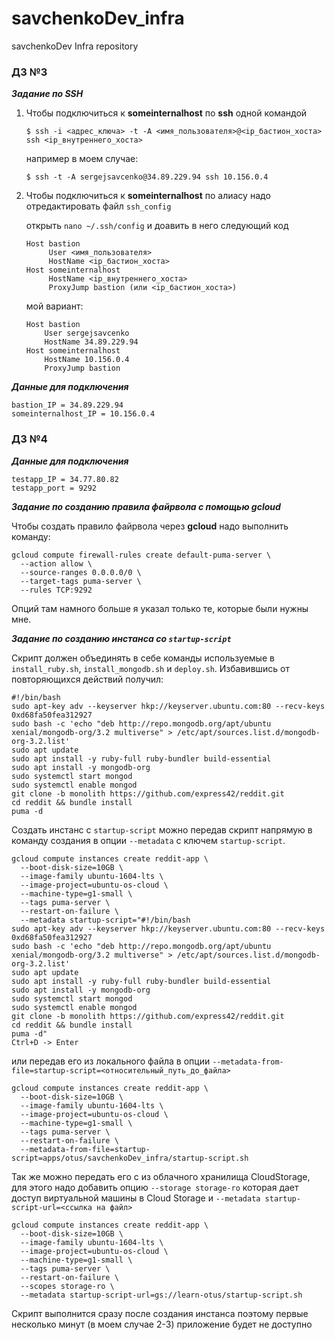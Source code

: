 # savchenkoDev_infra
savchenkoDev Infra repository

### ДЗ №3
***Задание по SSH***
1. Чтобы подключиться к **someinternalhost** по **ssh** одной командой
   ```
   $ ssh -i <адрес_ключа> -t -A <имя_пользователя>@<ip_бастион_хоста> ssh <ip_внутреннего_хоста>
   ```
   например в моем случае:
   ```
   $ ssh -t -A sergejsavcenko@34.89.229.94 ssh 10.156.0.4
   ```
2. Чтобы подключиться к **someinternalhost** по алиасу надо отредактировать файл `ssh_config`

   открыть `nano ~/.ssh/config` и доавить в него следующий код
   ```
   Host bastion
        User <имя_пользователя>
        HostName <ip_бастион_хоста>
   Host someinternalhost
        HostName <ip_внутреннего_хоста>
        ProxyJump bastion (или <ip_бастион_хоста>)
   ```
   мой вариант:
   ```
   Host bastion
       User sergejsavcenko
       HostName 34.89.229.94
   Host someinternalhost
       HostName 10.156.0.4
       ProxyJump bastion
   ```

***Данные для подключения***
```
bastion_IP = 34.89.229.94
someinternalhost_IP = 10.156.0.4
```

### ДЗ №4
***Данные для подключения***
```
testapp_IP = 34.77.80.82
testapp_port = 9292
```
***Задание по созданию правила файрвола с помощью gcloud***

Чтобы создать правило файрвола через **gcloud** надо выполнить команду:
```
gcloud compute firewall-rules create default-puma-server \
  --action allow \
  --source-ranges 0.0.0.0/0 \
  --target-tags puma-server \
  --rules TCP:9292
```

Опций там намного больше я указал только те, которые были нужны мне.

***Задание по созданию инстанса со `startup-script`***

Скрипт должен объединять в себе команды используемые в `install_ruby.sh`, `install_mongodb.sh` и `deploy.sh`. Избавившись от повторяющихся действий получил:
```
#!/bin/bash
sudo apt-key adv --keyserver hkp://keyserver.ubuntu.com:80 --recv-keys 0xd68fa50fea312927
sudo bash -c 'echo "deb http://repo.mongodb.org/apt/ubuntu xenial/mongodb-org/3.2 multiverse" > /etc/apt/sources.list.d/mongodb-org-3.2.list'
sudo apt update
sudo apt install -y ruby-full ruby-bundler build-essential
sudo apt install -y mongodb-org
sudo systemctl start mongod
sudo systemctl enable mongod
git clone -b monolith https://github.com/express42/reddit.git
cd reddit && bundle install
puma -d
```

Создать инстанс с `startup-script` можно передав скрипт напрямую в команду создания в опции `--metadata` с ключем `startup-script`.
```
gcloud compute instances create reddit-app \
  --boot-disk-size=10GB \
  --image-family ubuntu-1604-lts \
  --image-project=ubuntu-os-cloud \
  --machine-type=g1-small \
  --tags puma-server \
  --restart-on-failure \
  --metadata startup-script="#!/bin/bash
sudo apt-key adv --keyserver hkp://keyserver.ubuntu.com:80 --recv-keys 0xd68fa50fea312927
sudo bash -c 'echo "deb http://repo.mongodb.org/apt/ubuntu xenial/mongodb-org/3.2 multiverse" > /etc/apt/sources.list.d/mongodb-org-3.2.list'
sudo apt update
sudo apt install -y ruby-full ruby-bundler build-essential
sudo apt install -y mongodb-org
sudo systemctl start mongod
sudo systemctl enable mongod
git clone -b monolith https://github.com/express42/reddit.git
cd reddit && bundle install
puma -d"
Ctrl+D -> Enter
```
или передав его из локального файла в опции `--metadata-from-file=startup-script=<относительный_путь_до_файла>`
```
gcloud compute instances create reddit-app \
  --boot-disk-size=10GB \
  --image-family ubuntu-1604-lts \
  --image-project=ubuntu-os-cloud \
  --machine-type=g1-small \
  --tags puma-server \
  --restart-on-failure \
  --metadata-from-file=startup-script=apps/otus/savchenkoDev_infra/startup-script.sh
```
Так же можно передать его с из облачного хранилища CloudStorage, для этого надо добавить опцию `--storage storage-ro` которая дает доступ виртуальной машины в Cloud Storage и `--metadata startup-script-url=<ссылка на файл>`
```
gcloud compute instances create reddit-app \
  --boot-disk-size=10GB \
  --image-family ubuntu-1604-lts \
  --image-project=ubuntu-os-cloud \
  --machine-type=g1-small \
  --tags puma-server \
  --restart-on-failure \
  --scopes storage-ro \
  --metadata startup-script-url=gs://learn-otus/startup-script.sh
```

Скрипт выполнится сразу после создания инстанса поэтому первые несколько минут (в моем случае 2-3) приложение будет не доступно
